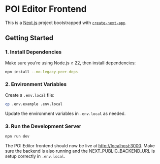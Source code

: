 # POI Editor Frontend

This is a [Next.js](https://nextjs.org) project bootstrapped with [`create-next-app`](https://nextjs.org/docs/app/api-reference/cli/create-next-app).

## Getting Started

### 1. Install Dependencies

Make sure you're using Node.js ≥ 22, then install dependencies:

```bash
npm install --no-legacy-peer-deps
```

### 2. Environment Variables

Create a `.env.local` file:

```bash
cp .env.example .env.local
```

Update the environment variables in `.env.local` as needed.

### 3. Run the Development Server

```bash
npm run dev
```

The POI Editor frontend should now be live at [http://localhost:3000](http://localhost:3000). Make sure the backend is also running and the NEXT_PUBLIC_BACKEND_URL is setup correctly in `.env.local`.

